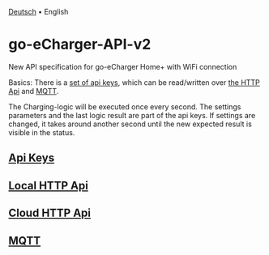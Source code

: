 [Deutsch](introduction-de.md) &bull; English

# go-eCharger-API-v2
New API specification for go-eCharger Home+ with WiFi connection

Basics: There is a [set of api keys](apikeys-en.md), which can be read/written over [the HTTP Api](http-en.md) and [MQTT](mqtt-en.md).

The Charging-logic will be executed once every second. The settings parameters and the last logic result are part of the api keys. If settings are changed, it takes around another second until the new expected result is visible in the status.

## [Api Keys](apikeys-en.md)

## [Local HTTP Api](http-en.md)

## [Cloud HTTP Api](cloudapi-en.md)

## [MQTT](mqtt-en.md)
